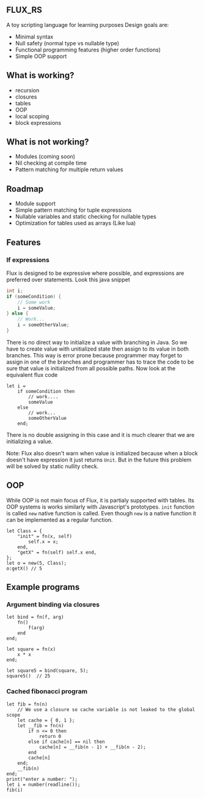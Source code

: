 ## FLUX_RS
A toy scripting language for learning purposes
Design goals are:
* Minimal syntax
* Null safety (normal type vs nullable type)
* Functional programming features (higher order functions)
* Simple OOP support

## What is working?
* recursion
* closures
* tables
* OOP
* local scoping
* block expressions

## What is **not** working?
* Modules (coming soon)
* Nil checking at compile time
* Pattern matching for multiple return values

## Roadmap
* Module support
* Simple pattern matching for tuple expressions
* Nullable variables and static checking for nullable types
* Optimization for tables used as arrays (Like lua)

## Features
### If expressions
Flux is designed to be expressive where possible, and expressions are preferred over statements. Look this java snippet
```java
int i;
if (someCondition) {
    // Some work
    i = someValue;
} else {
    // Work...
    i = someOtherValue;
}
```
There is no direct way to initialize a value with branching in Java. So we have to create value with unitialized state then assign to its value in both branches. This way is error prone because programmer may forget to assign in one of the branches and programmer has to trace the code to be sure that value is initialized from all possible paths. Now look at the equivalent flux code
```
let i = 
    if someCondition then
        // work....
        someValue
    else 
        // work...
        someOtherValue
    end;
```
There is no double assigning in this case and it is much clearer that we are initializing a value.

Note: Flux also doesn't warn when value is initialized because when a block doesn't have expression it just returns `Unit`. But in the future this problem will be solved by static nullity check.

## OOP
While OOP is not main focus of Flux, it is partialy supported with tables. Its OOP systems is works similarly with Javascript's prototypes. `init` function is called `new` native function is called. Even though `new` is a native function it can be implemented as a regular function.
```
let Class = {
    "init" = fn(x, self)
        self.x = x;
    end,
    "getX" = fn(self) self.x end,
};
let o = new(5, Class);
o:getX() // 5
```

## Example programs
### Argument binding via closures
```
let bind = fn(f, arg) 
    fn()
        f(arg)
    end
end;

let square = fn(x)
    x * x
end;

let square5 = bind(square, 5);
square5()  // 25
```
### Cached fibonacci program
```
let fib = fn(n) 
    // We use a closure so cache variable is not leaked to the global scope
    let cache = { 0, 1 };
    let __fib = fn(n)
        if n <= 0 then
            return 0
        else if cache[n] == nil then
            cache[n] = __fib(n - 1) + __fib(n - 2);
        end
        cache[n]
    end;
    __fib(n)
end;
print("enter a number: ");
let i = number(readline());
fib(i)
```